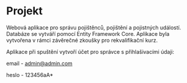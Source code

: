 # Projekt


Webová aplikace pro správu pojištěnců, pojištění a pojistných událostí.
Databáze se vytváří pomocí Entity Framework Core.
Aplikace byla vytvořena v rámci závěrečné zkoušky pro rekvalifikační kurz.


Aplikace při spuštění vytvoří účet pro správce s přihlašivacími údaji:

email - admin@admin.com

heslo - 123456aA*
